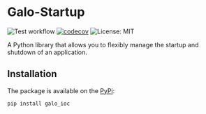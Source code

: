 # Galo-Startup

![Test workflow](https://github.com/maximsakhno/galo-startup/actions/workflows/test.yml/badge.svg)
[![codecov](https://codecov.io/gh/maximsakhno/galo-startup/branch/master/graph/badge.svg?token=Z5ZDJ3N02S)](https://codecov.io/gh/maximsakhno/galo-startup)
![License: MIT](https://img.shields.io/badge/License-MIT-blue.svg)

A Python library that allows you to flexibly manage the startup and shutdown of an application.

## Installation

The package is available on the [PyPi](https://pypi.org/project/galo_ioc/):

```commandline
pip install galo_ioc
```
